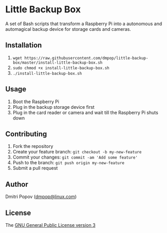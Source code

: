 # Little Backup Box
A set of Bash scripts that transform a Raspberry Pi into a autonomous and automagical backup device for storage cards and cameras.

## Installation

1. `wget https://raw.githubusercontent.com/dmpop/little-backup-box/master/install-little-backup-box.sh`
2. `sudo chmod +x install-little-backup-box.sh`
3. `./install-little-backup-box.sh`

## Usage

1. Boot the Raspberry Pi
2. Plug in the backup storage device first
3. Plug in the card reader or camera and wait till the Raspberry Pi shuts down

## Contributing

1. Fork the repository
2. Create your feature branch: `git checkout -b my-new-feature`
3. Commit your changes: `git commit -am 'Add some feature'`
4. Push to the branch: `git push origin my-new-feature`
5. Submit a pull request

## Author

Dmitri Popov (dmpop@linux.com)

## License

The [GNU General Public License version 3](http://www.gnu.org/licenses/gpl-3.0.en.html)
